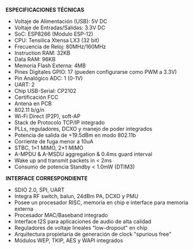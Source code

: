 **ESPECIFICACIONES TÉCNICAS**
* Voltaje de Alimentación (USB): 5V DC
* Voltaje de Entradas/Salidas: 3.3V DC
* SoC: ESP8266 (Módulo ESP-12) 
* CPU: Tensilica Xtensa LX3 (32 bit)
* Frecuencia de Reloj: 80MHz/160MHz
* Instruction RAM: 32KB
* Data RAM: 96KB
* Memoria Flash Externa: 4MB
* Pines Digitales GPIO: 17  (pueden configurarse como PWM  a 3.3V)
* Pin Analógico ADC: 1 (0-1V)
* UART: 2
* Chip USB-Serial: CP2102
* Certificación FCC
* Antena en PCB
* 802.11 b/g/n
* Wi-Fi Direct (P2P), soft-AP
* Stack de Protocolo TCP/IP integrado
* PLLs, reguladores, DCXO y manejo de poder integrados
* Potencia de salida de +19.5dBm en modo 802.11b
* Corriente de fuga menor a 10uA
* STBC, 1×1 MIMO, 2×1 MIMO
* A-MPDU & A-MSDU aggregation & 0.4ms guard interval
* Wake up and transmit packets in < 2ms
* Consumo de potencia Standby < 1.0mW (DTIM3)

**INTERFACE CORRESPONDIENTE**
* SDIO 2.0, SPI, UART
* Integra RF switch, balun, 24dBm PA, DCXO y PMU
* Posee un procesador RISC, memoria en chip e interface para memoria externa
* Procesador MAC/Baseband integrado
* Interface I2S para aplicaciones de audio de alta calidad
* Reguladores de voltaje lineales "low-dropout" en chip
* Arquitectura propietaria de generación de clock "spurious free"
* Módulos WEP, TKIP, AES y WAPI integrados

